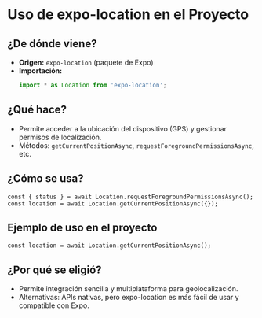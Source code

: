 # Uso de expo-location en el Proyecto

## ¿De dónde viene?
- **Origen:** `expo-location` (paquete de Expo)
- **Importación:**
  ```typescript
  import * as Location from 'expo-location';
  ```

## ¿Qué hace?
- Permite acceder a la ubicación del dispositivo (GPS) y gestionar permisos de localización.
- Métodos: `getCurrentPositionAsync`, `requestForegroundPermissionsAsync`, etc.

## ¿Cómo se usa?
```tsx
const { status } = await Location.requestForegroundPermissionsAsync();
const location = await Location.getCurrentPositionAsync({});
```

## Ejemplo de uso en el proyecto
```tsx
const location = await Location.getCurrentPositionAsync();
```

## ¿Por qué se eligió?
- Permite integración sencilla y multiplataforma para geolocalización.
- Alternativas: APIs nativas, pero expo-location es más fácil de usar y compatible con Expo. 